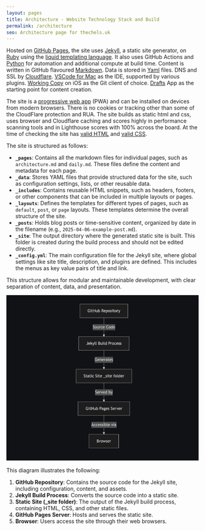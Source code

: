 ```yaml
---
layout: pages
title: Architecture - Website Technology Stack and Build
permalink: /architecture
seo: Architecture page for thechels.uk
---
```


Hosted on [GitHub Pages](https://pages.github.com), the site uses [Jekyll](https://jekyllrb.com), a static site generator, on [Ruby](https://www.ruby-lang.org/en/) using the [liquid templating language](https://shopify.github.io/liquid/). It also uses GitHub Actions and [Python](https://www.python.org) for automation and additional compute at build time. Content is written in GitHub flavoured [Markdown](https://daringfireball.net/projects/markdown/). Data is stored in [Yaml](https://yaml.org) files. DNS and SSL by [Cloudflare](https://www.cloudflare.com). [VSCode for Mac](https://code.visualstudio.com/) as the IDE, supported by various plugins. [Working Copy](https://workingcopy.app/) on iOS as the Git client of choice. [Drafts](https://getdrafts.com/) App as the starting point for content creation.

The site is a [progressive web app](https://developer.mozilla.org/en-US/docs/Web/Progressive_web_apps) (PWA) and can be installed on devices from modern browsers. There is no cookies or tracking other than some of the CloudFlare protection and RUA. The site builds as static html and css, uses browser and Cloudflare caching and scores highly in performance scanning tools and in Lighthouse scores with 100% across the board. At the time of checking the site has [valid HTML](https://validator.w3.org/nu/?doc=https%3A%2F%2Fthechels.uk%2F) and [valid CSS](https://jigsaw.w3.org/css-validator/validator?uri=https%3A%2F%2Fthechels.uk&profile=css3svg).

The site is structured as follows:

- **`_pages`**: Contains all the markdown files for individual pages, such as `architecture.md` and `daily.md`. These files define the content and metadata for each page.
- **`_data`**: Stores YAML files that provide structured data for the site, such as configuration settings, lists, or other reusable data.
- **`_includes`**: Contains reusable HTML snippets, such as headers, footers, or other components that can be included in multiple layouts or pages.
- **`_layouts`**: Defines the templates for different types of pages, such as `default`, `post`, or `page` layouts. These templates determine the overall structure of the site.
- **`_posts`**: Holds blog posts or time-sensitive content, organized by date in the filename (e.g., `2025-04-06-example-post.md`).
- **`_site`**: The output directory where the generated static site is built. This folder is created during the build process and should not be edited directly.
- **`_config.yml`**: The main configuration file for the Jekyll site, where global settings like site title, description, and plugins are defined. This includes the menus as key value pairs of title and link.

This structure allows for modular and maintainable development, with clear separation of content, data, and presentation.

![architecture](/images/architecture.png)

This diagram illustrates the following:

1. **GitHub Repository**: Contains the source code for the Jekyll site, including configuration, content, and assets.
2. **Jekyll Build Process**: Converts the source code into a static site.
3. **Static Site (_site folder)**: The output of the Jekyll build process, containing HTML, CSS, and other static files.
4. **GitHub Pages Server**: Hosts and serves the static site.
5. **Browser**: Users access the site through their web browsers.
